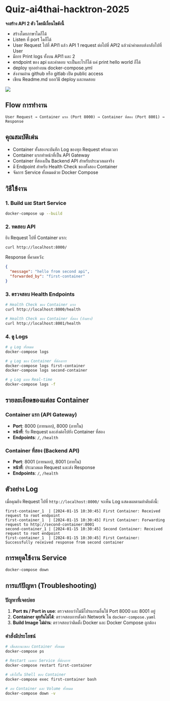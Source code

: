 # Quiz-ai4thai-hacktron-2025

**จงสร้าง API 2 ตัว โดยมีเงื่อนไขดังนี้**
- สร้างโดยภาษาไดก็ได้
- Listen ที่ port ไดก็ได้
- User Request ไปที่ API1 แล้ว API 1 request ต่อไปที่ API2 แล้วนำคำตอบส่งกลับไปที่ User
- มีการ Print logs ทั้งบน API1 และ 2
- endpoint ของ api และคำตอบ จะเป็นอะไรก็ได้ แค่ print hello world ก็ได้
- deploy ทุกอย่างบน docker-compose.yml
- ส่งงานผ่าน github หรือ gitlab เปิด public access
- เขียน Readme.md บอกวิธี deploy และทดสอบ
  
<image src='image.png'></image>

## Flow การทำงาน

```
User Request → Container แรก (Port 8000) → Container ที่สอง (Port 8001) → Response
```

## คุณสมบัติเด่น

- Container ทั้งสองจะบันทึก Log ของทุก Request พร้อมเวลา
- Container แรกทำหน้าที่เป็น API Gateway
- Container ที่สองเป็น Backend API สำหรับประมวลผลจริง
- มี Endpoint สำหรับ Health Check ของทั้งสอง Container
- จัดการ Service ทั้งหมดด้วย Docker Compose

## วิธีใช้งาน

### 1. Build และ Start Service

```bash
docker-compose up --build
```

### 2. ทดสอบ API

ยิง Request ไปที่ Container แรก:

```bash
curl http://localhost:8000/
```

Response ที่คาดหวัง:
```json
{
  "message": "hello from second api",
  "forwarded_by": "first-container"
}
```

### 3. ตรวจสอบ Health Endpoints

```bash
# Health Check ของ Container แรก
curl http://localhost:8000/health

# Health Check ของ Container ที่สอง (ยิงตรง)
curl http://localhost:8001/health
```

### 4. ดู Logs

```bash
# ดู Log ทั้งหมด
docker-compose logs

# ดู Log ของ Container ที่ต้องการ
docker-compose logs first-container
docker-compose logs second-container

# ดู Log แบบ Real-time
docker-compose logs -f
```

## รายละเอียดของแต่ละ Container

### Container แรก (API Gateway)
- **Port**: 8000 (ภายนอก), 8000 (ภายใน)
- **หน้าที่**: รับ Request และส่งต่อไปยัง Container ที่สอง
- **Endpoints**: `/`, `/health`

### Container ที่สอง (Backend API)
- **Port**: 8001 (ภายนอก), 8001 (ภายใน)
- **หน้าที่**: ประมวลผล Request และส่ง Response
- **Endpoints**: `/`, `/health`

## ตัวอย่าง Log

เมื่อคุณยิง Request ไปที่ `http://localhost:8000/` จะเห็น Log แสดงผลตามลำดับดังนี้:

```
first-container_1  | [2024-01-15 10:30:45] First Container: Received request to root endpoint
first-container_1  | [2024-01-15 10:30:45] First Container: Forwarding request to http://second-container:8001
second-container_1 | [2024-01-15 10:30:45] Second Container: Received request to root endpoint
first-container_1  | [2024-01-15 10:30:45] First Container: Successfully received response from second container
```

## การหยุดใช้งาน Service

```bash
docker-compose down
```

## การแก้ปัญหา (Troubleshooting)

### ปัญหาที่เจอบ่อย
1.  **Port ชน / Port in use**: ตรวจสอบว่าไม่มีโปรแกรมอื่นใช้ Port 8000 และ 8001 อยู่
2.  **Container คุยกันไม่ได้**: ตรวจสอบการตั้งค่า Network ใน `docker-compose.yaml`
3.  **Build Image ไม่ผ่าน**: ตรวจสอบว่าติดตั้ง Docker และ Docker Compose ถูกต้อง

### คำสั่งมีประโยชน์
```bash
# เช็คสถานะของ Container ทั้งหมด
docker-compose ps

# Restart เฉพาะ Service ที่ต้องการ
docker-compose restart first-container

# เข้าไปใน Shell ของ Container
docker-compose exec first-container bash

# ลบ Container และ Volume ทั้งหมด
docker-compose down -v
```
